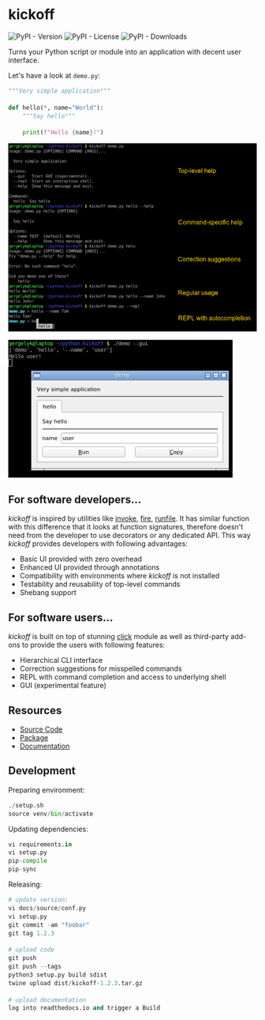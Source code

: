 # kickoff
![PyPI - Version](https://img.shields.io/pypi/v/kickoff)
![PyPI - License](https://img.shields.io/pypi/l/kickoff)
![PyPI - Downloads](https://img.shields.io/pypi/dm/kickoff)

Turns your Python script or module into an application with decent user interface.

Let's have a look at `demo.py`:

```py
"""Very simple application"""

def hello(*, name="World"):
    """Say hello"""

    print(f"Hello {name}!")
```

![](https://raw.githubusercontent.com/gergelyk/python-kickoff/master/docs/source/_static/demo-cli.png)

![](https://raw.githubusercontent.com/gergelyk/python-kickoff/master/docs/source/_static/demo-gui.png)

## For software developers...

*kickoff* is inspired by utilities like [invoke](http://www.pyinvoke.org), [fire](https://github.com/google/python-fire), [runfile](https://code.activestate.com/pypm/runfile). It has similar function with this difference that it looks at function signatures, therefore doesn't need from the developer to use decorators or any dedicated API. This way *kickoff* provides developers with following advantages:

* Basic UI provided with zero overhead
* Enhanced UI provided through annotations
* Compatibility with environments where *kickoff* is not installed
* Testability and reusability of top-level commands
* Shebang support

## For software users...

*kickoff* is built on top of stunning [click](https://click.palletsprojects.com/) module as well as third-party add-ons to provide the users with following features:

* Hierarchical CLI interface
* Correction suggestions for misspelled commands
* REPL with command completion and access to underlying shell
* GUI (experimental feature)

## Resources

* [Source Code](https://github.com/gergelyk/python-kickoff)
* [Package](https://pypi.org/project/kickoff/)
* [Documentation](https://python-kickoff.readthedocs.io/en/latest/)

## Development

Preparing environment:

```python
./setup.sh
source venv/bin/activate
```

Updating dependencies:

```python
vi requirements.in
vi setup.py
pip-compile
pip-sync
```

Releasing:

```python
# update version:
vi docs/source/conf.py
vi setup.py
git commit -am "foobar"
git tag 1.2.3

# upload code
git push
git push --tags
python3 setup.py build sdist
twine upload dist/kickoff-1.2.3.tar.gz

# upload documentation
log into readthedocs.io and trigger a Build
```
